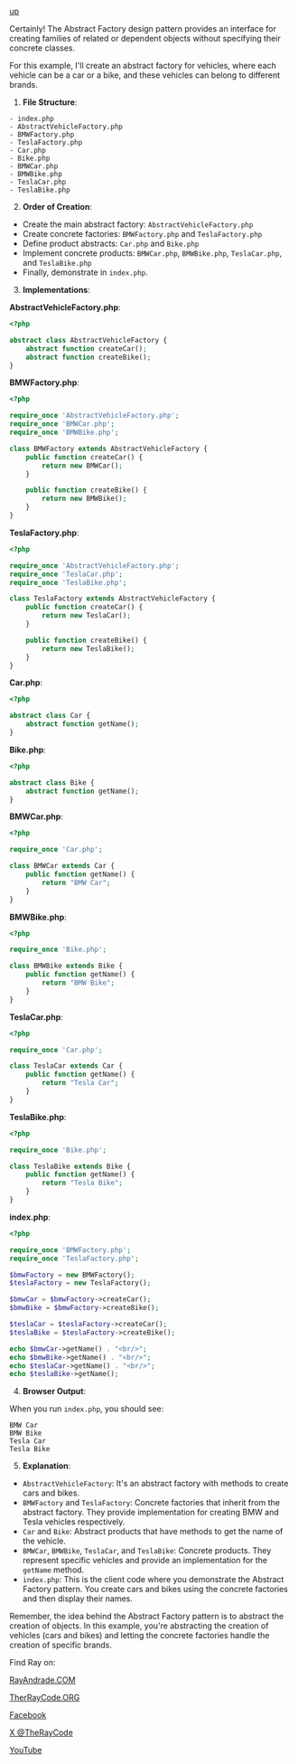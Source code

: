 [up](../README.md)

Certainly! The Abstract Factory design pattern provides an interface for creating families of related or dependent objects without specifying their concrete classes.

For this example, I'll create an abstract factory for vehicles, where each vehicle can be a car or a bike, and these vehicles can belong to different brands.

1. **File Structure**:
```
- index.php
- AbstractVehicleFactory.php
- BMWFactory.php
- TeslaFactory.php
- Car.php
- Bike.php
- BMWCar.php
- BMWBike.php
- TeslaCar.php
- TeslaBike.php
```

2. **Order of Creation**:
- Create the main abstract factory: `AbstractVehicleFactory.php`
- Create concrete factories: `BMWFactory.php` and `TeslaFactory.php`
- Define product abstracts: `Car.php` and `Bike.php`
- Implement concrete products: `BMWCar.php`, `BMWBike.php`, `TeslaCar.php`, and `TeslaBike.php`
- Finally, demonstrate in `index.php`.

3. **Implementations**:

**AbstractVehicleFactory.php**:
```php
<?php

abstract class AbstractVehicleFactory {
    abstract function createCar();
    abstract function createBike();
}
```

**BMWFactory.php**:
```php
<?php

require_once 'AbstractVehicleFactory.php';
require_once 'BMWCar.php';
require_once 'BMWBike.php';

class BMWFactory extends AbstractVehicleFactory {
    public function createCar() {
        return new BMWCar();
    }

    public function createBike() {
        return new BMWBike();
    }
}
```

**TeslaFactory.php**:
```php
<?php

require_once 'AbstractVehicleFactory.php';
require_once 'TeslaCar.php';
require_once 'TeslaBike.php';

class TeslaFactory extends AbstractVehicleFactory {
    public function createCar() {
        return new TeslaCar();
    }

    public function createBike() {
        return new TeslaBike();
    }
}
```

**Car.php**:
```php
<?php

abstract class Car {
    abstract function getName();
}
```

**Bike.php**:
```php
<?php

abstract class Bike {
    abstract function getName();
}
```

**BMWCar.php**:
```php
<?php

require_once 'Car.php';

class BMWCar extends Car {
    public function getName() {
        return "BMW Car";
    }
}
```

**BMWBike.php**:
```php
<?php

require_once 'Bike.php';

class BMWBike extends Bike {
    public function getName() {
        return "BMW Bike";
    }
}
```

**TeslaCar.php**:
```php
<?php

require_once 'Car.php';

class TeslaCar extends Car {
    public function getName() {
        return "Tesla Car";
    }
}
```

**TeslaBike.php**:
```php
<?php

require_once 'Bike.php';

class TeslaBike extends Bike {
    public function getName() {
        return "Tesla Bike";
    }
}
```

**index.php**:
```php
<?php

require_once 'BMWFactory.php';
require_once 'TeslaFactory.php';

$bmwFactory = new BMWFactory();
$teslaFactory = new TeslaFactory();

$bmwCar = $bmwFactory->createCar();
$bmwBike = $bmwFactory->createBike();

$teslaCar = $teslaFactory->createCar();
$teslaBike = $teslaFactory->createBike();

echo $bmwCar->getName() . "<br/>";
echo $bmwBike->getName() . "<br/>";
echo $teslaCar->getName() . "<br/>";
echo $teslaBike->getName();
```

4. **Browser Output**:

When you run `index.php`, you should see:
```
BMW Car
BMW Bike
Tesla Car
Tesla Bike
```

5. **Explanation**:
- `AbstractVehicleFactory`: It's an abstract factory with methods to create cars and bikes.
- `BMWFactory` and `TeslaFactory`: Concrete factories that inherit from the abstract factory. They provide implementation for creating BMW and Tesla vehicles respectively.
- `Car` and `Bike`: Abstract products that have methods to get the name of the vehicle.
- `BMWCar`, `BMWBike`, `TeslaCar`, and `TeslaBike`: Concrete products. They represent specific vehicles and provide an implementation for the `getName` method.
- `index.php`: This is the client code where you demonstrate the Abstract Factory pattern. You create cars and bikes using the concrete factories and then display their names.

Remember, the idea behind the Abstract Factory pattern is to abstract the creation of objects. In this example, you're abstracting the creation of vehicles (cars and bikes) and letting the concrete factories handle the creation of specific brands.


Find Ray on:

[RayAndrade.COM](https://www.RayAndrade.com)

[TherRayCode.ORG](https://www.TheRayCode.org)

[Facebook](https://www.facebook.com/TheRayCode/)

[X @TheRayCode](https://www.x.com/TheRayCode/)

[YouTube](https://www.youtube.com/TheRayCode/)


